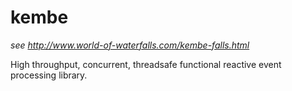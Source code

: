 kembe
=====

*see http://www.world-of-waterfalls.com/kembe-falls.html*

High throughput, concurrent, threadsafe functional reactive event processing library.
